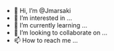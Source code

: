 - 👋 Hi, I’m @Jmarsaki
- 👀 I’m interested in ...
- 🌱 I’m currently learning ...
- 💞️ I’m looking to collaborate on ...
- 📫 How to reach me ...

<!---
Jmarsaki/Jmarsaki is a ✨ special ✨ repository because its `README.md` (this file) appears on your GitHub profile.
You can click the Preview link to take a look at your changes.
--->
